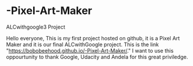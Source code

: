 # -Pixel-Art-Maker
ALCwithgoogle3 Project

Hello everyone,
This is my first project hosted on github, it is a Pixel Art Maker and it is our final ALCwithGoogle project. This is the link "https://bobobeehood.github.io/-Pixel-Art-Maker/."
I want to use this oppourtunity to thank Google, Udacity and Andela for this great priviledge.
